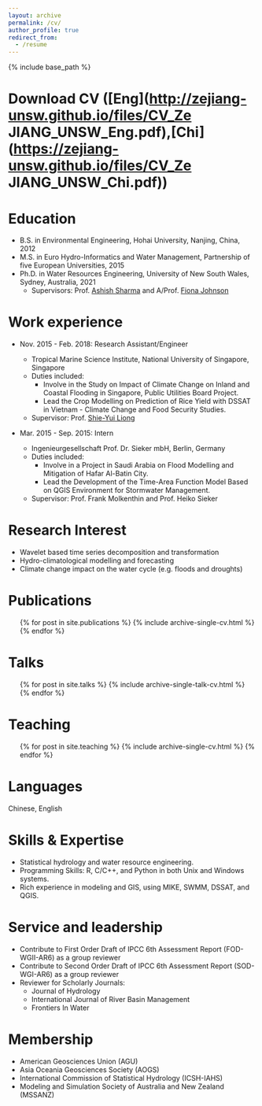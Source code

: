 ```yaml
---
layout: archive
permalink: /cv/
author_profile: true
redirect_from:
  - /resume
---
```


{% include base_path %}

Download CV ([Eng](http://zejiang-unsw.github.io/files/CV_Ze JIANG_UNSW_Eng.pdf),[Chi](https://zejiang-unsw.github.io/files/CV_Ze JIANG_UNSW_Chi.pdf))
======

Education
======
* B.S. in Environmental Engineering, Hohai University, Nanjing, China, 2012
* M.S. in Euro Hydro-Informatics and Water Management, Partnership of five European Universities, 2015
* Ph.D. in Water Resources Engineering, University of New South Wales, Sydney, Australia, 2021
	* Supervisors: Prof. [Ashish Sharma](https://scholar.google.com.au/citations?user=C_9ndbcAAAAJ&hl=en) and A/Prof. [Fiona Johnson](https://scholar.google.com.au/citations?user=PYu5v4YAAAAJ&hl=en)

Work experience
======
* Nov. 2015 - Feb. 2018: Research Assistant/Engineer
  * Tropical Marine Science Institute, National University of Singapore, Singapore
  * Duties included: 
    + Involve in the Study on Impact of Climate Change on Inland and Coastal Flooding in Singapore, Public Utilities Board Project.
    + Lead the Crop Modelling on Prediction of Rice Yield with DSSAT in Vietnam - Climate Change and Food Security Studies.
  * Supervisor: Prof. [Shie-Yui Liong](https://scholar.google.com.au/citations?user=PvpaEVUAAAAJ&hl=en)

* Mar. 2015 - Sep. 2015: Intern
  * Ingenieurgesellschaft Prof. Dr. Sieker mbH, Berlin, Germany
  * Duties included:
    + Involve in a Project in Saudi Arabia on Flood Modelling and Mitigation of Hafar Al-Batin City.   
    + Lead the Development of the Time-Area Function Model Based on QGIS Environment for Stormwater Management.
  * Supervisor: Prof. Frank Molkenthin and Prof. Heiko Sieker
  
Research Interest
======
* Wavelet based time series decomposition and transformation
* Hydro-climatological modelling and forecasting
* Climate change impact on the water cycle (e.g. floods and droughts)

Publications
======
  <ul>{% for post in site.publications %}
    {% include archive-single-cv.html %}
  {% endfor %}</ul>
 
Talks
======
  <ul>{% for post in site.talks %}
    {% include archive-single-talk-cv.html %}
  {% endfor %}</ul>
  
Teaching
======
  <ul>{% for post in site.teaching %}
    {% include archive-single-cv.html %}
  {% endfor %}</ul>
  
Languages
======
Chinese, English

Skills & Expertise 
======
* Statistical hydrology and water resource engineering.
* Programming Skills: R, C/C++, and Python in both Unix and Windows systems.
* Rich experience in modeling and GIS, using MIKE, SWMM, DSSAT, and QGIS.

Service and leadership
======
* Contribute to First Order Draft of IPCC 6th Assessment Report (FOD-WGII-AR6) as a group reviewer
* Contribute to Second Order Draft of IPCC 6th Assessment Report (SOD-WGI-AR6) as a group reviewer
* Reviewer for Scholarly Journals: 
  + Journal of Hydrology
  + International Journal of River Basin Management 
  + Frontiers In Water

Membership
======
* American Geosciences Union (AGU)
* Asia Oceania Geosciences Society (AOGS)
* International Commission of Statistical Hydrology (ICSH-IAHS)
* Modeling and Simulation Society of Australia and New Zealand (MSSANZ)
